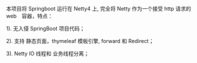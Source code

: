 

本项目将 Springboot 运行在 Netty4 上, 完全将 Netty 作为一个接受 http 请求的 web　容器，特点：

1). 无入侵 SpringBoot 项目代码；

2). 支持 静态页面，thymeleaf 模板引擎, forward 和 Redirect；

3). Netty IO 线程和 业务线程分离；



